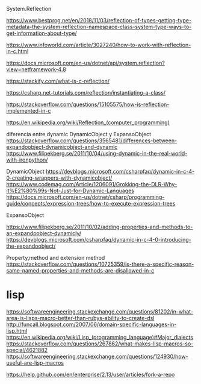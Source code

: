 System.Reflection

https://www.bestprog.net/en/2018/11/03/reflection-of-types-getting-type-metadata-the-system-reflection-namespace-class-system-type-ways-to-get-information-about-type/

https://www.infoworld.com/article/3027240/how-to-work-with-reflection-in-c.html

https://docs.microsoft.com/en-us/dotnet/api/system.reflection?view=netframework-4.8

https://stackify.com/what-is-c-reflection/

https://csharp.net-tutorials.com/reflection/instantiating-a-class/

https://stackoverflow.com/questions/15105575/how-is-reflection-implemented-in-c

https://en.wikipedia.org/wiki/Reflection_(computer_programming)


diferencia entre dynamic DynamicObject y ExpansoObject
https://stackoverflow.com/questions/3565481/differences-between-expandoobject-dynamicobject-and-dynamic
https://www.filipekberg.se/2011/10/04/using-dynamic-in-the-real-world-with-ironpython/


DynamicObject
https://devblogs.microsoft.com/csharpfaq/dynamic-in-c-4-0-creating-wrappers-with-dynamicobject/
https://www.codemag.com/Article/1206091/Grokking-the-DLR-Why-it%E2%80%99s-Not-Just-for-Dynamic-Languages
https://docs.microsoft.com/en-us/dotnet/csharp/programming-guide/concepts/expression-trees/how-to-execute-expression-trees

ExpansoObject

https://www.filipekberg.se/2011/10/02/adding-properties-and-methods-to-an-expandoobject-dynamicly/
https://devblogs.microsoft.com/csharpfaq/dynamic-in-c-4-0-introducing-the-expandoobject/

Property,method and extension method
https://stackoverflow.com/questions/10725359/is-there-a-specific-reason-same-named-properties-and-methods-are-disallowed-in-c


# lisp
https://softwareengineering.stackexchange.com/questions/81202/in-what-area-is-lisps-macro-better-than-rubys-ability-to-create-dsl
http://funcall.blogspot.com/2007/06/domain-specific-languages-in-lisp.html
https://en.wikipedia.org/wiki/Lisp_(programming_language)#Major_dialects
https://stackoverflow.com/questions/267862/what-makes-lisp-macros-so-special/4621882
https://softwareengineering.stackexchange.com/questions/124930/how-useful-are-lisp-macros

https://help.github.com/en/enterprise/2.13/user/articles/fork-a-repo